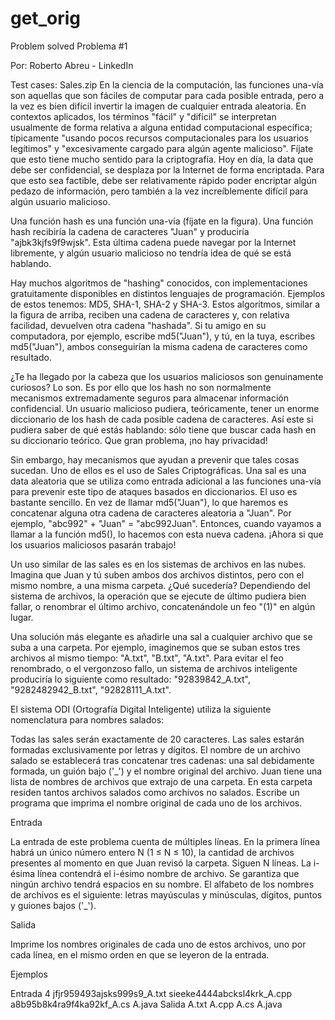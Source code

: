 # get_orig
Problem solved
Problema #1

Por: Roberto Abreu - LinkedIn

Test cases: Sales.zip
En la ciencia de la computación, las funciones una-vía son aquellas que son fáciles de computar para cada posible entrada, pero a la vez es bien difícil invertir la imagen de cualquier entrada aleatoria. En contextos aplicados, los términos "fácil" y "difícil" se interpretan usualmente de forma relativa a alguna entidad computacional específica; típicamente "usando pocos recursos computacionales para los usuarios legítimos" y "excesivamente cargado para algún agente malicioso". Fíjate que esto tiene mucho sentido para la criptografía. Hoy en día, la data que debe ser confidencial, se desplaza por la Internet de forma encriptada. Para que esto sea factible, debe ser relativamente rápido poder encriptar algún pedazo de información, pero también a la vez increíblemente difícil para algún usuario malicioso.



Una función hash es una función una-vía (fíjate en la figura). Una función hash recibiría la cadena de caracteres "Juan" y produciría "ajbk3kjfs9f9wjsk". Esta última cadena puede navegar por la Internet libremente, y algún usuario malicioso no tendría idea de qué se está hablando.

Hay muchos algoritmos de "hashing" conocidos, con implementaciones gratuitamente disponibles en distintos lenguajes de programación. Ejemplos de estos tenemos: MD5, SHA-1, SHA-2 y SHA-3. Estos algoritmos, similar a la figura de arriba, reciben una cadena de caracteres y, con relativa facilidad, devuelven otra cadena "hashada". Si tu amigo en su computadora, por ejemplo, escribe md5("Juan"), y tú, en la tuya, escribes md5("Juan"), ambos conseguirían la misma cadena de caracteres como resultado.

¿Te ha llegado por la cabeza que los usuarios maliciosos son genuinamente curiosos? Lo son. Es por ello que los hash no son normalmente mecanismos extremadamente seguros para almacenar información confidencial. Un usuario malicioso pudiera, teóricamente, tener un enorme diccionario de los hash de cada posible cadena de caracteres. Así este si pudiera saber de qué estás hablando: sólo tiene que buscar cada hash en su diccionario teórico. Que gran problema, ¡no hay privacidad!

Sin embargo, hay mecanismos que ayudan a prevenir que tales cosas sucedan. Uno de ellos es el uso de Sales Criptográficas. Una sal es una data aleatoria que se utiliza como entrada adicional a las funciones una-vía para prevenir este tipo de ataques basados en diccionarios. El uso es bastante sencillo. En vez de llamar md5("Juan"), lo que haremos es concatenar alguna otra cadena de caracteres aleatoria a "Juan". Por ejemplo, "abc992" + "Juan" = "abc992Juan". Entonces, cuando vayamos a llamar a la función md5(), lo hacemos con esta nueva cadena. ¡Ahora si que los usuarios maliciosos pasarán trabajo!

Un uso similar de las sales es en los sistemas de archivos en las nubes. Imagina que Juan y tú suben ambos dos archivos distintos, pero con el mismo nombre, a una misma carpeta. ¿Qué sucedería? Dependiendo del sistema de archivos, la operación que se ejecute de último pudiera bien fallar, o renombrar el último archivo, concatenándole un feo "(1)" en algún lugar.

Una solución más elegante es añadirle una sal a cualquier archivo que se suba a una carpeta. Por ejemplo, imaginemos que se suban estos tres archivos al mismo tiempo: "A.txt", "B.txt", "A.txt". Para evitar el feo renombrado, o el vergonzoso fallo, un sistema de archivos inteligente produciría lo siguiente como resultado: "92839842_A.txt", "9282482942_B.txt", "92828111_A.txt".

El sistema ODI (Ortografía Digital Inteligente) utiliza la siguiente nomenclatura para nombres salados:

Todas las sales serán exactamente de 20 caracteres.
Las sales estarán formadas exclusivamente por letras y dígitos.
El nombre de un archivo salado se establecerá tras concatenar tres cadenas: una sal debidamente formada, un guión bajo ('_') y el nombre original del archivo.
Juan tiene una lista de nombres de archivos que extrajo de una carpeta. En esta carpeta residen tantos archivos salados como archivos no salados. Escribe un programa que imprima el nombre original de cada uno de los archivos.

Entrada

La entrada de este problema cuenta de múltiples líneas. En la primera línea habrá un único número entero N (1 ≤ N ≤ 10), la cantidad de archivos presentes al momento en que Juan revisó la carpeta. Siguen N líneas. La i-ésima línea contendrá el i-ésimo nombre de archivo. Se garantiza que ningún archivo tendrá espacios en su nombre. El alfabeto de los nombres de archivos es el siguiente: letras mayúsculas y minúsculas, dígitos, puntos y guiones bajos ('_').

Salida

Imprime los nombres originales de cada uno de estos archivos, uno por cada línea, en el mismo orden en que se leyeron de la entrada.

Ejemplos

Entrada
4
jfjr959493ajsks999s9_A.txt
sieeke4444abcksl4krk_A.cpp
a8b95b8k4ra9f4ka92kf_A.cs
A.java
Salida
A.txt
A.cpp
A.cs
A.java
